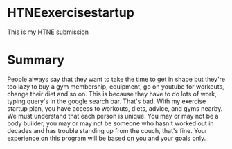 # HTNEexercisestartup
This is my HTNE submission

# Summary
People always say that they want to take the time to get in shape but they're too lazy to buy a gym membership, equipment, go on youtube for workouts, change their diet and so on. This is because they have to do lots of work, typing query's in the google search bar. That's bad. With my exercise startup plan, you have access to workouts, diets, advice, and gyms nearby. We must understand that each person is unique. You may or may not be a body builder, you may or may not be someone who hasn't worked out in decades and has trouble standing up from the couch, that's fine. Your experience on this program will be based on you and your goals only. 

